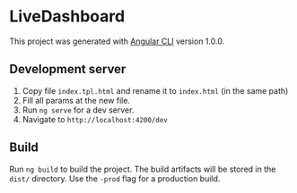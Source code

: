 # LiveDashboard
This project was generated with [Angular CLI](https://github.com/angular/angular-cli) version 1.0.0.


## Development server
1. Copy file `index.tpl.html` and rename it to `index.html` (in the same path)
2. Fill all params at the new file.
3. Run `ng serve` for a dev server.
4. Navigate to `http://localhost:4200/dev`


## Build
Run `ng build` to build the project. 
The build artifacts will be stored in the `dist/` directory. Use the `-prod` flag for a production build.

